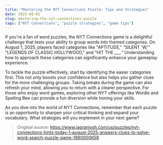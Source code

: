 ```yaml
---
title: "Mastering the NYT Connections Puzzle: Tips and Strategies"
date: 2025-08-01
slug: mastering-the-nyt-connections-puzzle
tags: ["NYT Connections", "puzzle strategies", "game tips"]
---
```


If you're a fan of word puzzles, the NYT Connections game is a delightful challenge that tests your ability to group words into themed categories. On August 1, 2025, players faced categories like "APTITUDE," "SILENT 'W,'" "LEGENDS OF CLASSIC HOLLYWOOD," and "HIT THE ___." Understanding how to approach these categories can significantly enhance your gameplay experience.

To tackle the puzzle effectively, start by identifying the easier categories first. This not only boosts your confidence but also helps you gather clues for the more challenging groups. Taking breaks during the game can also refresh your mind, allowing you to return with a clearer perspective. For those who enjoy word games, exploring other NYT offerings like Wordle and Spelling Bee can provide a fun diversion while honing your skills.

As you dive into the world of NYT Connections, remember that each puzzle is an opportunity to sharpen your critical thinking and expand your vocabulary. What strategies will you implement in your next game?
> Original source: https://www.jagranjosh.com/us/puzzles/nyt-connections-hints-today-1-august-2025-answers-clues-to-solve-word-search-puzzle-game-1860000659
